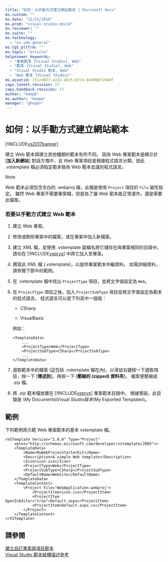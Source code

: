 ```yaml
---
title: "如何：以手動方式建立網站範本 | Microsoft Docs"
ms.custom: ""
ms.date: "12/15/2016"
ms.prod: "visual-studio-dev14"
ms.reviewer: ""
ms.suite: ""
ms.technology: 
  - "vs-ide-general"
ms.tgt_pltfrm: ""
ms.topic: "article"
helpviewer_keywords: 
  - "專案範本 [Visual Studio], Web"
  - "範本 [Visual Studio], Web"
  - "Visual Studio 範本, Web"
  - "Web 範本 [Visual Studio]"
ms.assetid: 731c4027-a152-48c5-bfc4-93490bf1949f
caps.latest.revision: 17
caps.handback.revision: 17
author: "kempb"
ms.author: "kempb"
manager: "ghogen"
---
```

# 如何：以手動方式建立網站範本
[!INCLUDE[vs2017banner](../code-quality/includes/vs2017banner.md)]

建立 Web 範本與建立其他種類的範本有所不同。  因為 Web 專案範本是顯示於 \[**加入新網站**\] 對話方塊中，且 Web 專案項目是根據程式語言分類，因此 .vstemplate 檔必須指定範本做為 Web 範本並識別程式語言。  
  
> [!NOTE]
>  Web 範本必須包含空白的 .webproj 檔，此檔是使用 `Project` 項目的 `File` 屬性指定。  雖然 Web 專案不需要專案檔，但是為了讓 Web 範本能正常運作，還是需要此檔案。  
  
### 若要以手動方式建立 Web 範本  
  
1.  建立 Web 專案。  
  
2.  修改或刪除專案中的檔案，或在專案中加入新檔案。  
  
3.  建立 XML 檔，並使用 .vstemplate 副檔名將它儲存在與專案相同的目錄中。  請勿在 [!INCLUDE[vsprvs](../code-quality/includes/vsprvs_md.md)] 中將它加入至專案。  
  
4.  撰寫此 XML 檔 \(.vstemplate\)，以提供專案範本中繼資料。  如需詳細資料，請參閱下節中的範例。  
  
5.  在 .vstemplate 檔中找出 `ProjectType` 項目，並將文字值設定為 `Web`。  
  
6.  在 `ProjectType` 項目之後，加入 `ProjectSubType` 項目並將文字值設定為範本的程式語言。  程式語言可以是下列其中一個值：  
  
    -   CSharp  
  
    -   VisualBasic  
  
     例如：  
  
    ```  
    <TemplateData>  
        ...  
        <ProjectType>Web</ProjectType>  
        <ProjectSubType>CSharp</ProjectSubType>  
        ...  
    </TemplateData>  
    ```  
  
7.  選取範本中的檔案 \(這包括 .vstemplate 檔在內\)，以滑鼠右鍵按一下選取項目，按一下 \[**傳送到**\]，再按一下 \[**壓縮的 \(zipped\) 資料夾**\]。  檔案便壓縮成 .zip 檔。  
  
8.  將 .zip 範本檔放置在 [!INCLUDE[vsprvs](../code-quality/includes/vsprvs_md.md)] 專案範本目錄中。  根據預設，此目錄是 \\My Documents\\Visual Studio*版本*\\My Exported Templates\\。  
  
## 範例  
 下列範例將示範 Web 專案範本的基本 vstemplate 檔。  
  
```  
<VSTemplate Version="2.0.0" Type="Project"  
    xmlns="http://schemas.microsoft.com/developer/vstemplate/2005">>  
    <TemplateData>  
        <Name>MyWebProjecStarterKit</Name>  
        <Description>A simple Web template</Description>  
        <Icon>icon.ico</Icon>  
        <ProjectType>Web</ProjectType>  
        <ProjectSubType>CSharp</ProjectSubType>  
        <DefaultName>WebSite</DefaultName>  
    </TemplateData>  
    <TemplateContent>  
        <Project File="WebApplication.webproj">  
            <ProjectItem>icon.ico</ProjectItem>  
            <ProjectItem OpenInEditor="true">Default.aspx</ProjectItem>  
            <ProjectItem>Default.aspx.cs</ProjectItem>  
        </Project>  
    </TemplateContent>  
</VSTemplate>  
```  
  
## 請參閱  
 [建立自訂專案與項目範本](../ide/creating-project-and-item-templates.md)   
 [Visual Studio 範本結構描述參考](../extensibility/visual-studio-template-schema-reference.md)